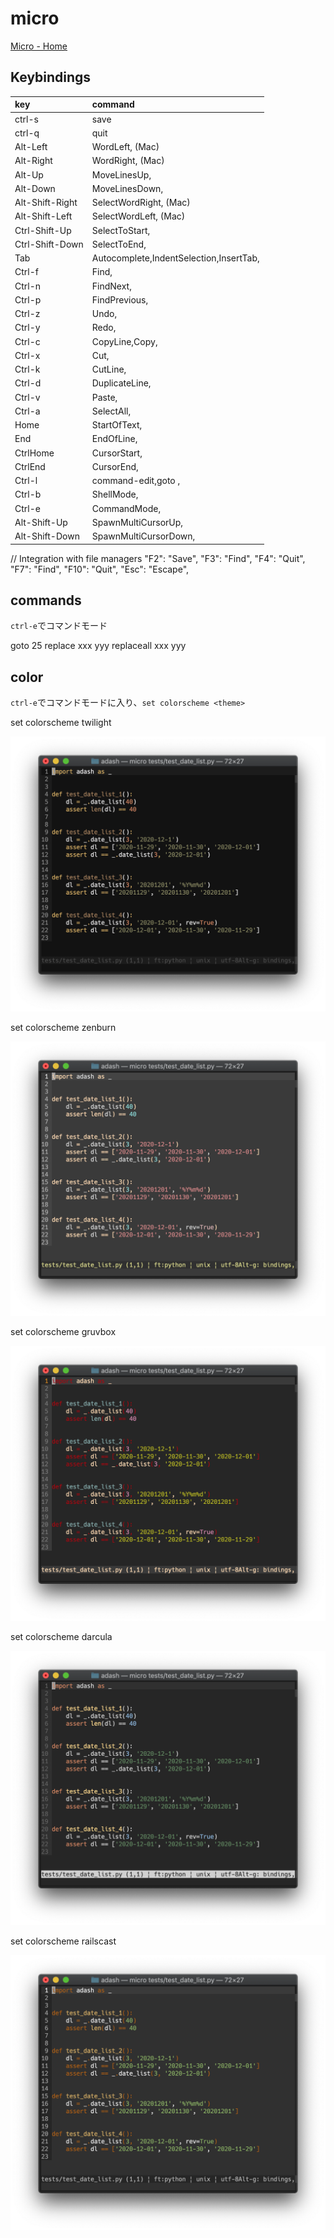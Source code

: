 # micro

[Micro - Home](https://micro-editor.github.io/index.html)

## Keybindings

| key             | command                                 |
|:----------------|:----------------------------------------|
| ctrl-s          | save                                    |
| ctrl-q          | quit                                    |
| Alt-Left        | WordLeft, (Mac)                         |
| Alt-Right       | WordRight, (Mac)                        |
| Alt-Up          | MoveLinesUp,                            |
| Alt-Down        | MoveLinesDown,                          |
| Alt-Shift-Right | SelectWordRight, (Mac)                  |
| Alt-Shift-Left  | SelectWordLeft, (Mac)                   |
| Ctrl-Shift-Up   | SelectToStart,                          |
| Ctrl-Shift-Down | SelectToEnd,                            |
| Tab             | Autocomplete,IndentSelection,InsertTab, |
| Ctrl-f          | Find,                                   |
| Ctrl-n          | FindNext,                               |
| Ctrl-p          | FindPrevious,                           |
| Ctrl-z          | Undo,                                   |
| Ctrl-y          | Redo,                                   |
| Ctrl-c          | CopyLine,Copy,                          |
| Ctrl-x          | Cut,                                    |
| Ctrl-k          | CutLine,                                |
| Ctrl-d          | DuplicateLine,                          |
| Ctrl-v          | Paste,                                  |
| Ctrl-a          | SelectAll,                              |
| Home            | StartOfText,                            |
| End             | EndOfLine,                              |
| CtrlHome        | CursorStart,                            |
| CtrlEnd         | CursorEnd,                              |
| Ctrl-l          | command-edit,goto ,                     |
| Ctrl-b          | ShellMode,                              |
| Ctrl-e          | CommandMode,                            |
| Alt-Shift-Up    | SpawnMultiCursorUp,                     |
| Alt-Shift-Down  | SpawnMultiCursorDown,                   |

// Integration with file managers
"F2":  "Save",
"F3":  "Find",
"F4":  "Quit",
"F7":  "Find",
"F10": "Quit",
"Esc": "Escape",

## commands

`ctrl-e`でコマンドモード

goto 25
replace xxx yyy
replaceall xxx yyy

## color

`ctrl-e`でコマンドモードに入り、`set colorscheme <theme>`

set colorscheme twilight

![micro](/images/micro/2021-12-22-21-07-51.png)

set colorscheme zenburn

![micro](/images/micro/2021-12-22-21-08-52.png)

set colorscheme gruvbox

![micro](/images/micro/2021-12-22-21-10-35.png)

set colorscheme darcula

![micro](/images/micro/2021-12-22-21-10-58.png)

set colorscheme railscast

![micro](/images/micro/2021-12-22-21-11-23.png)

